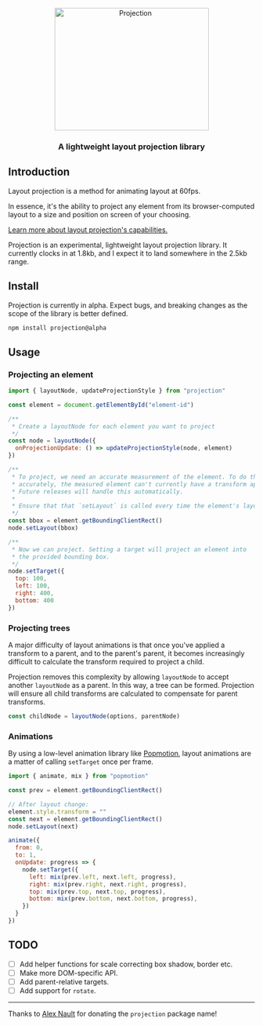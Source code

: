 <p align="center"><img alt="Projection" width="315px" height="250px" src="https://user-images.githubusercontent.com/7850794/102894782-89d3bd80-445b-11eb-9ca4-1db275e684f0.png" /></p>

<h3 align="center">A lightweight layout projection library</h3>

## Introduction

Layout projection is a method for animating layout at 60fps.

In essence, it's the ability to project any element from its browser-computed layout to a size and position on screen of your choosing.

[Learn more about layout projection's capabilities.](https://mattperry.is/writing-code/layout-projection-animate-browser-layout-60fps-3)

Projection is an experimental, lightweight layout projection library. It currently clocks in at 1.8kb, and I expect it to land somewhere in the 2.5kb range.

## Install

Projection is currently in alpha. Expect bugs, and breaking changes as the scope of the library is better defined.

```bash
npm install projection@alpha
```

## Usage

### Projecting an element

```javascript
import { layoutNode, updateProjectionStyle } from "projection"

const element = document.getElementById("element-id")

/**
 * Create a layoutNode for each element you want to project
 */
const node = layoutNode({
  onProjectionUpdate: () => updateProjectionStyle(node, element)
})

/**
 * To project, we need an accurate measurement of the element. To do this 
 * accurately, the measured element can't currently have a transform applied.
 * Future releases will handle this automatically.
 * 
 * Ensure that that `setLayout` is called every time the element's layout is recomputed.
 */
const bbox = element.getBoundingClientRect()
node.setLayout(bbox)

/**
 * Now we can project. Setting a target will project an element into
 * the provided bounding box.
 */
node.setTarget({
  top: 100,
  left: 100,
  right: 400,
  bottom: 400
})
```

### Projecting trees

A major difficulty of layout animations is that once you've applied a transform to a parent, and to the parent's parent, it becomes increasingly difficult to calculate the transform required to project a child.

Projection removes this complexity by allowing `layoutNode` to accept another `layoutNode` as a parent. In this way, a tree can be formed. Projection will ensure all child transforms are calculated to compensate for parent transforms.

```javascript
const childNode = layoutNode(options, parentNode)
```

### Animations

By using a low-level animation library like [Popmotion](https://popmotion.io), layout animations are a matter of calling `setTarget` once per frame.

```javascript
import { animate, mix } from "popmotion"

const prev = element.getBoundingClientRect()

// After layout change:
element.style.transform = ""
const next = element.getBoundingClientRect()
node.setLayout(next)

animate({
  from: 0,
  to: 1,
  onUpdate: progress => {
    node.setTarget({
      left: mix(prev.left, next.left, progress),
      right: mix(prev.right, next.right, progress),
      top: mix(prev.top, next.top, progress),
      bottom: mix(prev.bottom, next.bottom, progress),
    })
  }
})
```

## TODO

- [ ] Add helper functions for scale correcting box shadow, border etc.
- [ ] Make more DOM-specific API.
- [ ] Add parent-relative targets.
- [ ] Add support for `rotate`.

---

Thanks to [Alex Nault](https://alexnault.dev) for donating the `projection` package name!
